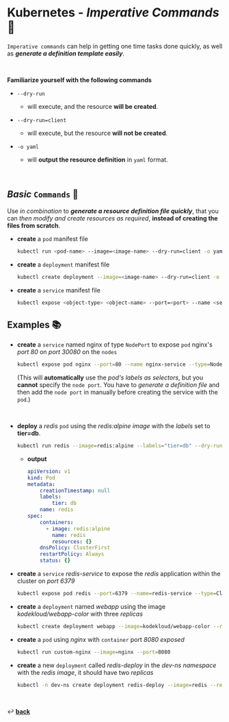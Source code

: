 # **Kubernetes** - ***Imperative Commands*** 🧙

`Imperative commands` can help in getting one time tasks done quickly, as well as ***generate a definition template easily***.

<br />

**Familiarize yourself with the following commands**

* `--dry-run`
  * will execute, and the resource **will be created**.

* `--dry-run=client`
  * will execute, but the resource **will not be created**.

* `-o yaml`
  * will **output the resource definition** in `yaml` format.

<br>

## ***Basic*** `Commands` 📝

Use *in combination* to ***generate a resource definition file quickly***, that you can *then modify and create resources as required*, **instead of creating the files from scratch**.


* **create** a `pod` manifest file

    ```bash
    kubectl run <pod-name> --image=<image-name> --dry-run=client -o yaml
    ```

* **create** a `deployment` manifest file

    ```bash
    kubectl create deployment --image=<image-name> --dry-run=client -o yaml
    ```

* **create** a `service` manifest file

    ```bash
    kubectl expose <object-type> <object-name> --port=<port> --name <service-name> --dry-run=client -o yaml
    ```

## **Examples** 📚

* **create** a `service` named nginx of type `NodePort` to expose `pod` nginx's *port 80* on *port 30080* on the `nodes`

    ```bash
    kubectl expose pod nginx --port=80 --name nginx-service --type=NodePort --dry-run=client -o yaml
    ```

    (This will **automatically** use the *pod's labels as selectors*, but you **cannot** specify the `node port`. You have to *generate a definition file* and then add the `node port` in manually before creating the service with the `pod`.)
    
    <br />

* **deploy** a *redis* `pod` using the *redis:alpine image* with the *labels* set to **tier=db**.

    ```bash
    kubectl run redis --image=redis:alpine --labels="tier=db" --dry-run=client -o yaml > redis-pod.yaml
    ```

  * **output**

    ```yaml
    apiVersion: v1
    kind: Pod
    metadata:
        creationTimestamp: null
        labels:
            tier: db
        name: redis
    spec:
        containers:
          - image: redis:alpine
            name: redis
            resources: {}
        dnsPolicy: ClusterFirst
        restartPolicy: Always
        status: {}
    ```

* **create** a `service` *redis-service* to expose the *redis* application within the cluster on *port 6379*

    ```bash
    kubectl expose pod redis --port=6379 --name=redis-service --type=ClusterIP --dry-run=client -o yaml > redis-service.yaml 
    ```

* **create** a `deployment` named *webapp* using the image *kodekloud/webapp-color* with three *replicas*

    ```bash
    kubectl create deployment webapp --image=kodekloud/webapp-color --replicas=3 --dry-run=client -o yaml > webapp-dep.yaml
    ```

* **create** a `pod` using *nginx* with `container` port *8080 exposed*

    ```bash
    kubectl run custom-nginx --image=nginx --port=8080
    ```

* **create** a new `deployment` called *redis-deploy* in the *dev-ns namespace* with the *redis image*, it should have two *replicas*

    ```bash
    kubectl -n dev-ns create deployment redis-deploy --image=redis --replicas=2 --dry-run=client -o yaml > rd-dev.yaml
    ```

<br>

↩️ [**back**](../)
